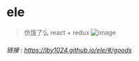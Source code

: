 # ele
> 仿饿了么 react + redux
![image](https://note.youdao.com/yws/api/personal/file/504E5532B5C44D1B92B0B6A5DAEE11B8?method=download&shareKey=5d292448019e3ce53b2c9b1e0495fc6f)
###### 链接 : https://lby1024.github.io/ele/#/goods
